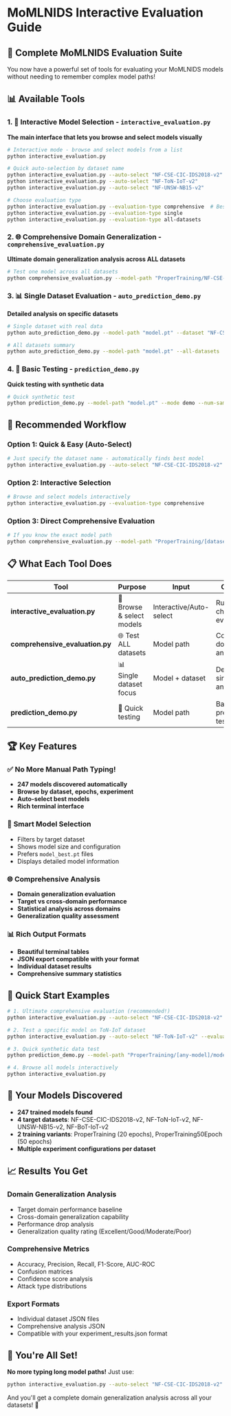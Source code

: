 # MoMLNIDS Interactive Evaluation Guide

## 🎯 **Complete MoMLNIDS Evaluation Suite**

You now have a powerful set of tools for evaluating your MoMLNIDS models without needing to remember complex model paths!

## 📊 **Available Tools**

### 1. **🚀 Interactive Model Selection** - `interactive_evaluation.py`
**The main interface that lets you browse and select models visually**

```bash
# Interactive mode - browse and select models from a list
python interactive_evaluation.py

# Quick auto-selection by dataset name
python interactive_evaluation.py --auto-select "NF-CSE-CIC-IDS2018-v2"
python interactive_evaluation.py --auto-select "NF-ToN-IoT-v2"
python interactive_evaluation.py --auto-select "NF-UNSW-NB15-v2"

# Choose evaluation type
python interactive_evaluation.py --evaluation-type comprehensive  # Best option!
python interactive_evaluation.py --evaluation-type single
python interactive_evaluation.py --evaluation-type all-datasets
```

### 2. **🌐 Comprehensive Domain Generalization** - `comprehensive_evaluation.py`
**Ultimate domain generalization analysis across ALL datasets**

```bash
# Test one model across all datasets
python comprehensive_evaluation.py --model-path "ProperTraining/NF-CSE-CIC-IDS2018-v2/model_best.pt" --export-json results.json
```

### 3. **📊 Single Dataset Evaluation** - `auto_prediction_demo.py`
**Detailed analysis on specific datasets**

```bash
# Single dataset with real data
python auto_prediction_demo.py --model-path "model.pt" --dataset "NF-CSE-CIC-IDS2018-v2" --export-json results.json

# All datasets summary  
python auto_prediction_demo.py --model-path "model.pt" --all-datasets
```

### 4. **🔧 Basic Testing** - `prediction_demo.py`
**Quick testing with synthetic data**

```bash
# Quick synthetic test
python prediction_demo.py --model-path "model.pt" --mode demo --num-samples 5
```

## 🎯 **Recommended Workflow**

### **Option 1: Quick & Easy (Auto-Select)**
```bash
# Just specify the dataset name - automatically finds best model
python interactive_evaluation.py --auto-select "NF-CSE-CIC-IDS2018-v2" --evaluation-type comprehensive
```

### **Option 2: Interactive Selection**
```bash
# Browse and select models interactively
python interactive_evaluation.py --evaluation-type comprehensive
```

### **Option 3: Direct Comprehensive Evaluation**
```bash
# If you know the exact model path
python comprehensive_evaluation.py --model-path "ProperTraining/[dataset]/[experiment]/model_best.pt"
```

## 📋 **What Each Tool Does**

| Tool | Purpose | Input | Output |
|------|---------|-------|--------|
| **interactive_evaluation.py** | 🎯 Browse & select models | Interactive/Auto-select | Runs chosen evaluation |
| **comprehensive_evaluation.py** | 🌐 Test ALL datasets | Model path | Complete domain analysis |
| **auto_prediction_demo.py** | 📊 Single dataset focus | Model + dataset | Detailed single analysis |
| **prediction_demo.py** | 🔧 Quick testing | Model path | Basic prediction test |

## 🏆 **Key Features**

### ✅ **No More Manual Path Typing!**
- **247 models discovered automatically**
- **Browse by dataset, epochs, experiment**
- **Auto-select best models**
- **Rich terminal interface**

### 🎯 **Smart Model Selection**
- Filters by target dataset
- Shows model size and configuration
- Prefers `model_best.pt` files
- Displays detailed model information

### 🌐 **Comprehensive Analysis**
- **Domain generalization evaluation**
- **Target vs cross-domain performance**
- **Statistical analysis across domains**
- **Generalization quality assessment**

### 📊 **Rich Output Formats**
- **Beautiful terminal tables**
- **JSON export compatible with your format**
- **Individual dataset results**
- **Comprehensive summary statistics**

## 🚀 **Quick Start Examples**

```bash
# 1. Ultimate comprehensive evaluation (recommended!)
python interactive_evaluation.py --auto-select "NF-CSE-CIC-IDS2018-v2" --evaluation-type comprehensive

# 2. Test a specific model on ToN-IoT dataset
python interactive_evaluation.py --auto-select "NF-ToN-IoT-v2" --evaluation-type single

# 3. Quick synthetic data test
python prediction_demo.py --model-path "ProperTraining/[any-model]/model_best.pt" --mode demo

# 4. Browse all models interactively
python interactive_evaluation.py
```

## 🎯 **Your Models Discovered**
- **247 trained models found**
- **4 target datasets**: NF-CSE-CIC-IDS2018-v2, NF-ToN-IoT-v2, NF-UNSW-NB15-v2, NF-BoT-IoT-v2
- **2 training variants**: ProperTraining (20 epochs), ProperTraining50Epoch (50 epochs)
- **Multiple experiment configurations per dataset**

## 📈 **Results You Get**

### **Domain Generalization Analysis**
- Target domain performance baseline
- Cross-domain generalization capability  
- Performance drop analysis
- Generalization quality rating (Excellent/Good/Moderate/Poor)

### **Comprehensive Metrics**
- Accuracy, Precision, Recall, F1-Score, AUC-ROC
- Confusion matrices
- Confidence score analysis
- Attack type distributions

### **Export Formats**
- Individual dataset JSON files
- Comprehensive analysis JSON
- Compatible with your experiment_results.json format

## 🎉 **You're All Set!**

**No more typing long model paths!** Just use:
```bash
python interactive_evaluation.py --auto-select "NF-CSE-CIC-IDS2018-v2"
```

And you'll get a complete domain generalization analysis across all your datasets! 🚀